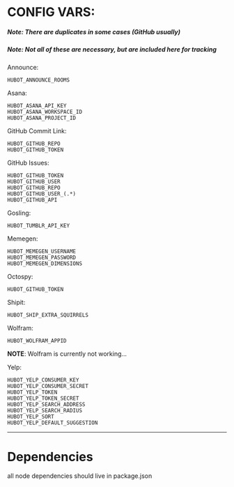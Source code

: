 # CONFIG VARS:

##### Note: There are duplicates in some cases (GitHub usually)
##### Note: Not all of these are necessary, but are included here for tracking

Announce:

    HUBOT_ANNOUNCE_ROOMS

Asana:

    HUBOT_ASANA_API_KEY
    HUBOT_ASANA_WORKSPACE_ID
    HUBOT_ASANA_PROJECT_ID

GitHub Commit Link:

    HUBOT_GITHUB_REPO
    HUBOT_GITHUB_TOKEN

GitHub Issues:

    HUBOT_GITHUB_TOKEN
    HUBOT_GITHUB_USER
    HUBOT_GITHUB_REPO
    HUBOT_GITHUB_USER_(.*)
    HUBOT_GITHUB_API

Gosling:

    HUBOT_TUMBLR_API_KEY

Memegen:

    HUBOT_MEMEGEN_USERNAME
    HUBOT_MEMEGEN_PASSWORD
    HUBOT_MEMEGEN_DIMENSIONS

Octospy:

    HUBOT_GITHUB_TOKEN

Shipit:

    HUBOT_SHIP_EXTRA_SQUIRRELS

Wolfram:

    HUBOT_WOLFRAM_APPID
**NOTE**: Wolfram is currently not working...

Yelp:

    HUBOT_YELP_CONSUMER_KEY
    HUBOT_YELP_CONSUMER_SECRET
    HUBOT_YELP_TOKEN
    HUBOT_YELP_TOKEN_SECRET
    HUBOT_YELP_SEARCH_ADDRESS
    HUBOT_YELP_SEARCH_RADIUS
    HUBOT_YELP_SORT
    HUBOT_YELP_DEFAULT_SUGGESTION

---

# Dependencies
all node dependencies should live in package.json